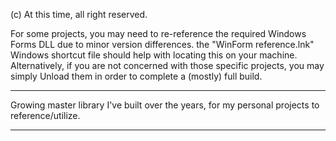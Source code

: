 (c) At this time, all right reserved.

For some projects, you may need to re-reference the required Windows Forms DLL due to minor version differences. the "WinForm reference.lnk" Windows shortcut file should help with locating this on your machine.
Alternatively, if you are not concerned with those specific projects, you may simply Unload them in order to complete a (mostly) full build.

--------

Growing master library I've built over the years, for my personal projects to reference/utilize.

--------
